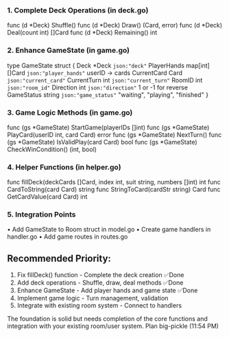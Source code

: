 ### 1. Complete Deck Operations (in deck.go)

func (d *Deck) Shuffle()
func (d *Deck) Draw() (Card, error)
func (d *Deck) Deal(count int) []Card
func (d *Deck) Remaining() int

### 2. Enhance GameState (in game.go)

type GameState struct {
    Deck         *Deck        `json:"deck"`
    PlayerHands  map[int][]Card `json:"player_hands"`   userID -> cards
    CurrentCard  Card         `json:"current_card"`
    CurrentTurn  int          `json:"current_turn"`
    RoomID       int          `json:"room_id"`
    Direction    int          `json:"direction"`       1 or -1 for reverse
    GameStatus   string       `json:"game_status"`     "waiting",
"playing", "finished"
}

### 3. Game Logic Methods (in game.go)

func (gs *GameState) StartGame(playerIDs []int)
func (gs *GameState) PlayCard(userID int, card Card) error
func (gs *GameState) NextTurn()
func (gs *GameState) IsValidPlay(card Card) bool
func (gs *GameState) CheckWinCondition() (int, bool)

### 4. Helper Functions (in helper.go)

func fillDeck(deckCards []Card, index int, suit string, numbers []int) int
func CardToString(card Card) string
func StringToCard(cardStr string) Card
func GetCardValue(card Card) int

### 5. Integration Points

• Add GameState to Room struct in model.go
• Create game handlers in handler.go
• Add game routes in routes.go

## Recommended Priority:

1. Fix fillDeck() function - Complete the deck creation ✅Done
2. Add deck operations - Shuffle, draw, deal methods ✅Done
3. Enhance GameState - Add player hands and game state ✅Done 
4. Implement game logic - Turn management, validation
5. Integrate with existing room system - Connect to handlers

The foundation is solid but needs completion of the core functions and
integration with your existing room/user system.
Plan big-pickle (11:54 PM)